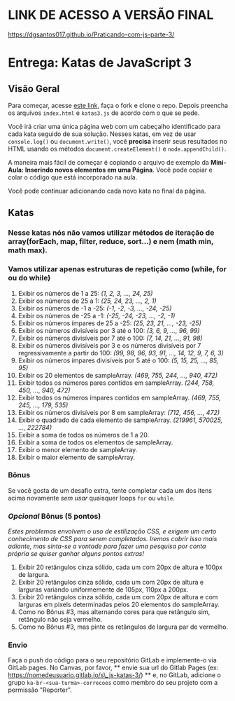 # LINK DE ACESSO A VERSÃO FINAL
https://dgsantos017.github.io/Praticando-com-js-parte-3/

# Entrega: Katas de JavaScript 3

## Visão Geral

Para começar, acesse [este link](https://gitlab.com/kenzie-academy-brasil/se/fe/getting-started-with-javascript/s_js-katas-3), faça o fork e clone o repo. Depois preencha os arquivos `index.html` e `katas3.js` de acordo com o que se pede.

Você irá criar uma única página web com um cabeçalho identificado para cada kata seguido de sua solução. Nesses katas, em vez de usar `console.log()` ou `document.write()`, você **precisa** inserir seus resultados no HTML usando os métodos `document.createElement()` e `node.appendChild()`.

A maneira mais fácil de começar é copiando o arquivo de exemplo da **Mini-Aula: Inserindo novos elementos em uma Página**. Você pode copiar e colar o código que está incorporado na aula.

Você pode continuar adicionando cada novo kata no final da página.

## Katas 

### Nesse katas nós não vamos utilizar métodos de iteração de array(forEach, map, filter, reduce, sort...) e nem (math min, math max).

### Vamos utilizar apenas estruturas de repetição como (while, for ou do while)

1.  Exibir os números de 1 a 25: _(1, 2, 3, …, 24, 25)_
2.  Exibir os números de 25 a 1: _(25, 24, 23, …, 2, 1)_
3.  Exibir os números de -1 a -25: _(-1, -2, -3, …, -24, -25)_
4.  Exibir os números de -25 a -1: _(-25, -24, -23, …, -2, -1)_
5.  Exibir os números ímpares de 25 a -25: _(25, 23, 21, …, -23, -25)_
6.  Exibir os números divisíveis por 3 até o 100: _(3, 6, 9, …, 96, 99)_
7.  Exibir os números divisíveis por 7 até o 100: _(7, 14, 21, …, 91, 98)_
8.  Exibir os números divisíveis por 3 e os números divisíveis por 7 regressivamente a partir do 100: _(99, 98, 96, 93, 91, …, 14, 12, 9, 7, 6, 3)_
9.  Exibir os números ímpares divisíveis por 5 até o 100: _(5, 15, 25, …, 85, 95)_
10. Exibir os 20 elementos de sampleArray. _(469, 755, 244, …, 940, 472)_
11. Exibir todos os números pares contidos em sampleArray. _(244, 758, 450, …, 940, 472)_
12. Exibir todos os números ímpares contidos em sampleArray. _(469, 755, 245, …, 179, 535)_
13. Exibir os números divisíveis por 8 em sampleArray: _(712, 456, …, 472)_
14. Exibir o quadrado de cada elemento de sampleArray. _(219961, 570025, …, 222784)_
15. Exibir a soma de todos os números de 1 a 20.
16. Exibir a soma de todos os elementos de sampleArray.
17. Exibir o menor elemento de sampleArray.
18. Exibir o maior elemento de sampleArray.

### Bônus

Se você gosta de um desafio extra, tente completar cada um dos itens acima novamente _sem usar_ quaisquer loops `for` ou `while`.

### *Opcional* Bônus (5 pontos)

*Estes problemas envolvem o uso de estilização CSS, e exigem um certo conhecimento de CSS para serem completados. Iremos cobrir isso mais adiante, mas sinta-se a vontade para fazer uma pesquisa por conta própria se quiser ganhar alguns pontos extras!*

1. Exibir 20 retângulos cinza sólido, cada um com 20px de altura e 100px de largura.
2. Exibir 20 retângulos cinza sólido, cada um com 20px de altura e larguras variando uniformemente de 105px, 110px a 200px.
3. Exibir 20 retângulos cinza sólido, cada um com 20px de altura e com larguras em pixels determinadas pelos 20 elementos do sampleArray.
4. Como no Bônus #3, mas alternando cores para que retângulo sim, retângulo não seja vermelho.
5. Como no Bônus #3, mas pinte os retângulos de largura par de vermelho.

### Envio

Faça o push do código para o seu repositório GitLab e implemente-o via GitLab pages. No Canvas, por favor, ** envie sua url do Gitlab Pages (ex: https://nomedeusuario.gitlab.io/s\_js-katas-3/) ** e, no GitLab, adicione o grupo `ka-br-<sua-turma>-correcoes` como membro do seu projeto com a permissão "Reporter".
